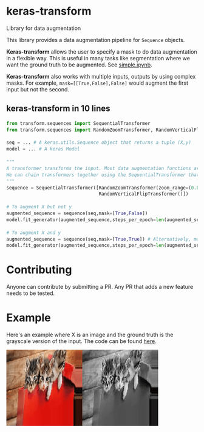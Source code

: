 # keras-transform
Library for data augmentation

This library provides a data augmentation pipeline for `Sequence` objects.

**Keras-transform** allows the user to specify a mask to do data augmentation in a flexible way. This is useful in many tasks like segmentation where we want the ground truth to be augmented.
See [simple.ipynb](examples/simple.ipynb).

**Keras-transform** also works with multiple inputs, outputs by using complex masks.
For example, `mask=[[True,False],False]` would augment the first input but not the second.

## keras-transform in 10 lines

```python
from transform.sequences import SequentialTransformer
from transform.sequences import RandomZoomTransformer, RandomVerticalFlipTransformer

seq = ... # A keras.utils.Sequence object that returns a tuple (X,y)
model = ... # A keras Model

"""
A transformer transforms the input. Most data augmentation functions are implemented in transform.sequences.
We can chain transformers together using the SequentialTransformer that takes a list of transformers.
"""
sequence = SequentialTransformer([RandomZoomTransformer(zoom_range=(0.8,1.2)),
                                  RandomVerticalFlipTransformer()])

# To augment X but not y
augmented_sequence = sequence(seq,mask=[True,False])
model.fit_generator(augmented_sequence,steps_per_epoch=len(augmented_sequence))

# To augment X and y
augmented_sequence = sequence(seq,mask=[True,True]) # Alternatively, mask=True would also work.
model.fit_generator(augmented_sequence,steps_per_epoch=len(augmented_sequence))

```



# Contributing
Anyone can contribute by submitting a PR.
Any PR that adds a new feature needs to be tested.

# Example

Here's an example where X is an image and the ground truth is the grayscale version of the input. The code can be found [here](examples/make_gifs.py).

![alt-text](/examples/example.gif)



